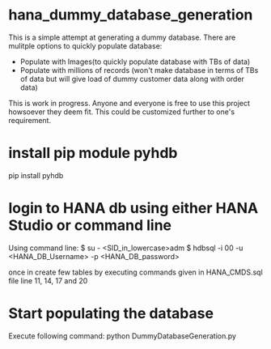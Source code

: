 # hana_dummy_database_generation
This is a simple attempt at generating a dummy database. There are mulitple options to quickly populate database:
  - Populate with Images(to quickly populate database with TBs of data)
  - Populate with millions of records (won't make database in terms of TBs of data but will give load of dummy customer data along with order data)

This is work in progress. Anyone and everyone is free to use this project howsoever they deem fit. This could be customized further to one's requirement.

# install pip module pyhdb
  pip install pyhdb

# login to HANA db using either HANA Studio or command line
  Using command line:
  $ su - <SID_in_lowercase>adm
  $ hdbsql -i 00 -u <HANA_DB_Username> -p <HANA_DB_password>

  once in create few tables by executing commands given in HANA_CMDS.sql file
  line 11, 14, 17 and 20 

# Start populating the database
  Execute following command:
    python DummyDatabaseGeneration.py